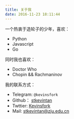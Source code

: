 ```yaml
---
title: 关于我
date: 2016-11-23 18:11:44
---
```


一个热衷于造轮子的少年，喜欢：
- Python
- Javascript
- Go

同时我也喜欢：
- Doctor Who
- Chopin && Rachmaninov

我的联系方式：

- Telegram:  `@kevinsfork`
- Github：   [stkevintan](https://github.com/stkevintan)
- Twttier:   [Kevinsfork](https://twitter.com/kevinsfork)
- Mail:      <stkevintan@zju.edu.cn>